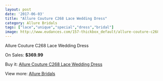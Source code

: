 ```yaml
---
layout: post
date: '2017-06-03'
title: "Allure Couture C268 Lace Wedding Dress"
category: Allure Bridals
tags: ["lace","unique","special","dress","bridal"]
image: http://www.eudances.com/157-thickbox_default/allure-couture-c268-lace-wedding-dress.jpg
---
```

Allure Couture C268 Lace Wedding Dress

On Sales: **$369.99**
<a href="https://www.eudances.com/en/allure-bridals/50-allure-couture-c268-lace-wedding-dress.html"><amp-img layout="responsive" width="600" height="600" src="//www.eudances.com/157-thickbox_default/allure-couture-c268-lace-wedding-dress.jpg" alt="Allure Couture C268 Lace Wedding Dress 0" /></a>
<a href="https://www.eudances.com/en/allure-bridals/50-allure-couture-c268-lace-wedding-dress.html"><amp-img layout="responsive" width="600" height="600" src="//www.eudances.com/160-thickbox_default/allure-couture-c268-lace-wedding-dress.jpg" alt="Allure Couture C268 Lace Wedding Dress 1" /></a>
<a href="https://www.eudances.com/en/allure-bridals/50-allure-couture-c268-lace-wedding-dress.html"><amp-img layout="responsive" width="600" height="600" src="//www.eudances.com/159-thickbox_default/allure-couture-c268-lace-wedding-dress.jpg" alt="Allure Couture C268 Lace Wedding Dress 2" /></a>
<a href="https://www.eudances.com/en/allure-bridals/50-allure-couture-c268-lace-wedding-dress.html"><amp-img layout="responsive" width="600" height="600" src="//www.eudances.com/158-thickbox_default/allure-couture-c268-lace-wedding-dress.jpg" alt="Allure Couture C268 Lace Wedding Dress 3" /></a>

Buy it: [Allure Couture C268 Lace Wedding Dress](https://www.eudances.com/en/allure-bridals/50-allure-couture-c268-lace-wedding-dress.html "Allure Couture C268 Lace Wedding Dress")

View more: [Allure Bridals](https://www.eudances.com/en/2-allure-bridals "Allure Bridals")